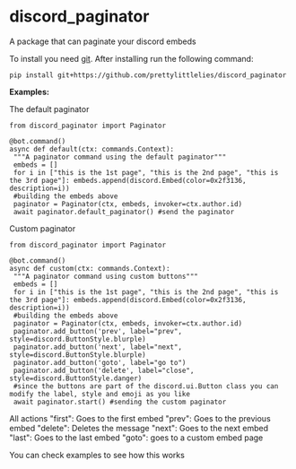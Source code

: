 # discord_paginator
A package that can paginate your discord embeds 

To install you need [git](https://git-scm.com/book/en/v2/Getting-Started-Installing-Git). After installing run the following command:
```
pip install git+https://github.com/prettylittlelies/discord_paginator
```

**Examples:**

The default paginator
```
from discord_paginator import Paginator

@bot.command()
async def default(ctx: commands.Context):
 """A paginator command using the default paginator""" 
 embeds = [] 
 for i in ["this is the 1st page", "this is the 2nd page", "this is the 3rd page"]: embeds.append(discord.Embed(color=0x2f3136, description=i))
 #building the embeds above
 paginator = Paginator(ctx, embeds, invoker=ctx.author.id)
 await paginator.default_paginator() #send the paginator
```

Custom paginator
```
from discord_paginator import Paginator

@bot.command()
async def custom(ctx: commands.Context): 
 """A paginator command using custom buttons"""
 embeds = []
 for i in ["this is the 1st page", "this is the 2nd page", "this is the 3rd page"]: embeds.append(discord.Embed(color=0x2f3136, description=i))
 #building the embeds above
 paginator = Paginator(ctx, embeds, invoker=ctx.author.id)
 paginator.add_button('prev', label="prev", style=discord.ButtonStyle.blurple)
 paginator.add_button('next', label="next", style=discord.ButtonStyle.blurple)
 paginator.add_button('goto', label="go to")
 paginator.add_button('delete', label="close", style=discord.ButtonStyle.danger)
 #since the buttons are part of the discord.ui.Button class you can modify the label, style and emoji as you like
 await paginator.start() #sending the custom paginator
```

All actions
"first": Goes to the first embed
"prev": Goes to the previous embed
"delete": Deletes the message
"next": Goes to the next embed
"last": Goes to the last embed
"goto": goes to a custom embed page

You can check examples to see how this works
